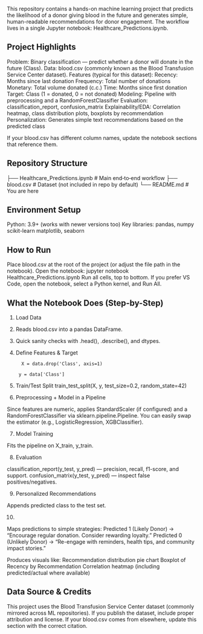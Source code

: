  
 
This repository contains a hands-on machine learning project that predicts the likelihood of a donor giving blood in the future and generates simple, human-readable recommendations for donor engagement. The workflow lives in a single Jupyter notebook: Healthcare_Predictions.ipynb.
 
## Project Highlights

Problem: Binary classification — predict whether a donor will donate in the future (Class).
Data: blood.csv (commonly known as the Blood Transfusion Service Center dataset).
Features (typical for this dataset):
Recency: Months since last donation
Frequency: Total number of donations
Monetary: Total volume donated (c.c.)
Time: Months since first donation
Target: Class (1 = donated, 0 = not donated)
Modeling: Pipeline with preprocessing and a RandomForestClassifier
Evaluation: classification_report, confusion_matrix
Explainability/EDA: Correlation heatmap, class distribution plots, boxplots by recommendation
Personalization: Generates simple text recommendations based on the predicted class

 If your blood.csv has different column names, update the notebook sections that reference them.

## Repository Structure 
├── Healthcare_Predictions.ipynb          # Main end‑to‑end workflow
├── blood.csv                             # Dataset (not included in repo by default)
└── README.md                             # You are here


## Environment Setup

Python: 3.9+ (works with newer versions too)
Key libraries:
pandas, numpy
scikit-learn
matplotlib, seaborn


## How to Run

Place blood.csv at the root of the project (or adjust the file path in the notebook).
Open the notebook:
jupyter notebook Healthcare_Predictions.ipynb
Run all cells, top to bottom.
If you prefer VS Code, open the notebook, select a Python kernel, and Run All.

## What the Notebook Does (Step-by-Step)

1. Load Data

2. Reads blood.csv into a pandas DataFrame.

3. Quick sanity checks with .head(), .describe(), and dtypes.

4. Define Features & Target

         X = data.drop('Class', axis=1)

        y = data['Class']

5. Train/Test Split
                      train_test_split(X, y, test_size=0.2, random_state=42)

6. Preprocessing + Model in a Pipeline

Since features are numeric, applies StandardScaler (if configured) and a RandomForestClassifier via sklearn.pipeline.Pipeline.
You can easily swap the estimator (e.g., LogisticRegression, XGBClassifier).

7. Model Training

Fits the pipeline on X_train, y_train.

8. Evaluation

classification_report(y_test, y_pred) — precision, recall, f1-score, and support.
confusion_matrix(y_test, y_pred) — inspect false positives/negatives.

9. Personalized Recommendations

Appends predicted class to the test set.

10. 
  Maps predictions to simple strategies:
Predicted 1 (Likely Donor) → “Encourage regular donation. Consider rewarding loyalty.”
Predicted 0 (Unlikely Donor) → “Re-engage with reminders, health tips, and community impact stories.”

 Produces visuals like:
Recommendation distribution pie chart
Boxplot of Recency by Recommendation
Correlation heatmap (including predicted/actual where available)


## Data Source & Credits

This project uses the Blood Transfusion Service Center dataset (commonly mirrored across ML repositories). If you publish the dataset, include proper attribution and license. If your blood.csv comes from elsewhere, update this section with the correct citation.

